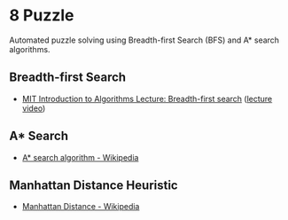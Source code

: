 # 8 Puzzle

Automated puzzle solving using Breadth-first Search (BFS) and A* search algorithms.

## Breadth-first Search
* [MIT Introduction to Algorithms Lecture: Breadth-first search](https://ocw.mit.edu/courses/6-006-introduction-to-algorithms-fall-2011/resources/mit6_006f11_lec13/) ([lecture video](https://www.youtube.com/watch?v=s-CYnVz-uh4))

## A* Search
* [A* search algorithm - Wikipedia](https://en.wikipedia.org/wiki/A*_search_algorithm)

## Manhattan Distance Heuristic
* [Manhattan Distance - Wikipedia](https://en.wikipedia.org/wiki/Taxicab_geometry)
